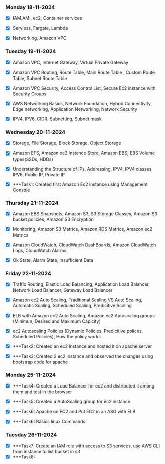 ### Monday 18-11-2024
- [x] IAM,AMI, ec2, Container services 
- [x] Servless, Fargate, Lambda
- [x] Networking, Amazon VPC


### Tuesday 19-11-2024
- [x] Amazon VPC, Internet Gateway, Virtual Private Gateway 
- [x] Amazon VPC Routing, Route Table, Main Route Table , Custom Route Table, Subnet Route Table  
- [x] Amazon VPC Security, Access Control List, Secure Ec2 instance with Security Groups  
- [x] AWS Networking Basics, Network Foundation, Hybrid Connectivity, Edge networking, Application Networking, Network Security
- [x] IPV4, IPV6, CIDR, Subnetting, Subnet mask  


### Wednesday 20-11-2024
- [x] Storage, File Storage, Block Storage, Object Storage
- [x] Amazon EFS, Amazon ec2 Instance Store, Amazon EBS, EBS Volume types(SSDs, HDDs) 
- [x] Understanding the Structure of IPs, Addressing, IPV4, IPV4 classes, IPV6, Public IP, Private IP
- [x] ***Task1: Created first Amazon Ec2 instance using Management Console
 

### Thursday 21-11-2024
- [x] Amazon EBS Snapshots, Amazon S3, S3 Storage Classes, Amazon S3 bucket policies, Amazon S3 Encryption
- [x] Monitoring, Amazon S3 Matrics, Amazon RDS Matrics, Amazon ec2 Matrics
- [x] Amazon CloudWatch, CloudWatch DashBoards, Amazon CloudWatch Logs, CloudWatch Alarms
- [x] Ok State, Alarm State, Insufficient Data


### Friday 22-11-2024
- [x] Traffic Routing, Elastic Load Balancing, Application Load Balancer, Network Load Balancer, Gateway Load Balancer 
- [x] Amazon ec2 Auto Scaling, Traditional Scaling VS Auto Scaling, Automatic Scaling, Scheduled Scaling, Predicitive Scaling 
- [x] ELB with Amazon ec2 Auto Scaling, Amazon ec2 Autoscaling groups (Minimun, Desired and Maximum Capicity)
- [x] ec2 Autoscaling Policies (Dynamic Policies, Predicitive polices, Scheduled Policies), How the policy works
- [x] ***Task2: Created an ec2 instance and hosted it on apache server 
- [x] ***Task3: Created 2 ec2 instance and observed the changes using bootstrap code for apache 


### Monday 25-11-2024
- [x] ***Task4: Created a Load Balancer for ec2 and distributed it among them and test in the browser
- [x] ***Task5: Created a AutoScaling group for ec2 instance.
- [x] ***Task6: Apache on EC2 and Put EC2 in an ASG with ELB.
- [x] ***Task6: Basics linux Commands


### Tuesday 26-11-2024
- [x] ***Task7: Create an IAM role with access to S3 services, use AWS CLI from instance to list bucket in s3
- [x] ***Task8: